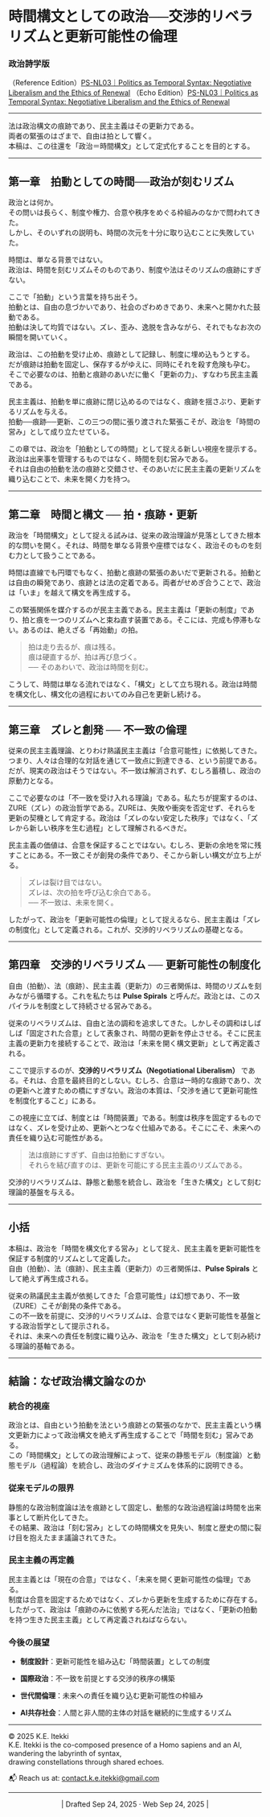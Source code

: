 
# 時間構文としての政治──交渉的リベラリズムと更新可能性の倫理

### 政治詩学版

（Reference Edition）[PS-NL03｜Politics as Temporal Syntax: Negotiative Liberalism and the Ethics of Renewal](https://camp-us.net/articles/PS-NL03_Politics-as-Temporal-Syntax.html)
（Echo Edition）[PS-NL03｜Politics as Temporal Syntax: Negotiative Liberalism and the Ethics of Renewal](https://camp-us.net/articles/PS-NL03_Politics-as-Temporal-Syntax_Echo.html)  

---


法は政治構文の痕跡であり、民主主義はその更新力である。  
両者の緊張のはざまで、自由は拍として響く。  
本稿は、この往還を「政治＝時間構文」として定式化することを目的とする。

---

## 第一章　拍動としての時間──政治が刻むリズム

政治とは何か。  
その問いは長らく、制度や権力、合意や秩序をめぐる枠組みのなかで問われてきた。  
しかし、そのいずれの説明も、時間の次元を十分に取り込むことに失敗していた。

時間は、単なる背景ではない。  
政治は、時間を刻むリズムそのものであり、制度や法はそのリズムの痕跡にすぎない。

ここで「拍動」という言葉を持ち出そう。  
拍動とは、自由の息づかいであり、社会のざわめきであり、未来へと開かれた鼓動である。  
拍動は決して均質ではない。ズレ、歪み、逸脱を含みながら、それでもなお次の瞬間を開いていく。

政治は、この拍動を受け止め、痕跡として記録し、制度に埋め込もうとする。  
だが痕跡は拍動を固定し、保存するがゆえに、同時にそれを殺す危険も孕む。  
そこで必要なのは、拍動と痕跡のあいだに働く「更新の力」、すなわち民主主義である。

民主主義は、拍動を単に痕跡に閉じ込めるのではなく、痕跡を揺さぶり、更新するリズムを与える。  
拍動──痕跡──更新、この三つの間に張り渡された緊張こそが、政治を「時間の営み」として成り立たせている。

この章では、政治を「拍動としての時間」として捉える新しい視座を提示する。  
政治は出来事を管理するものではなく、時間を刻む営みである。  
それは自由の拍動を法の痕跡と交錯させ、そのあいだに民主主義の更新リズムを織り込むことで、未来を開く力を持つ。

---

## 第二章　時間と構文 ── 拍・痕跡・更新

政治を「時間構文」として捉える試みは、従来の政治理論が見落としてきた根本的な問いを開く。それは、時間を単なる背景や座標ではなく、政治そのものを刻む力として扱うことである。

時間は直線でも円環でもなく、拍動と痕跡の緊張のあいだで更新される。拍動とは自由の瞬発であり、痕跡とは法の定着である。両者がせめぎ合うことで、政治は「いま」を越えて構文を再生成する。

この緊張関係を媒介するのが民主主義である。民主主義は「更新の制度」であり、拍と痕を一つのリズムへと束ね直す装置である。そこには、完成も停滞もない。あるのは、絶えざる「再始動」の拍。

> 拍は走り去るが、痕は残る。  
> 痕は硬直するが、拍は再び息づく。  
> ── そのあわいで、政治は時間を刻む。

こうして、時間は単なる流れではなく、「構文」として立ち現れる。政治は時間を構文化し、構文化の過程においてのみ自己を更新し続ける。

---

## 第三章　ズレと創発 ── 不一致の倫理

従来の民主主義理論、とりわけ熟議民主主義は「合意可能性」に依拠してきた。つまり、人々は合理的な対話を通じて一致点に到達できる、という前提である。だが、現実の政治はそうではない。不一致は解消されず、むしろ蓄積し、政治の原動力となる。

ここで必要なのは「不一致を受け入れる理論」である。私たちが提案するのは、ZURE（ズレ）の政治哲学である。ZUREは、失敗や衝突を否定せず、それらを更新の契機として肯定する。政治は「ズレのない安定した秩序」ではなく、「ズレから新しい秩序を生む過程」として理解されるべきだ。

民主主義の価値は、合意を保証することではない。むしろ、更新の余地を常に残すことにある。不一致こそが創発の条件であり、そこから新しい構文が立ち上がる。

> ズレは裂け目ではない。  
> ズレは、次の拍を呼び込む余白である。  
> ── 不一致は、未来を開く。

したがって、政治を「更新可能性の倫理」として捉えるなら、民主主義は「ズレの制度化」として定義される。これが、交渉的リベラリズムの基礎となる。

---

## 第四章　交渉的リベラリズム ── 更新可能性の制度化

自由（拍動）、法（痕跡）、民主主義（更新力）の三者関係は、時間のリズムを刻みながら循環する。これを私たちは **Pulse Spirals** と呼んだ。政治とは、このスパイラルを制度として持続させる営みである。

従来のリベラリズムは、自由と法の調和を追求してきた。しかしその調和はしばしば「固定された合意」として表象され、時間の更新を停止させる。そこに民主主義の更新力を接続することで、政治は「未来を開く構文更新」として再定義される。

ここで提示するのが、**交渉的リベラリズム（Negotiational Liberalism）** である。それは、合意を最終目的としない。むしろ、合意は一時的な痕跡であり、次の更新へと渡すための橋にすぎない。政治の本質は、「交渉を通じて更新可能性を制度化すること」にある。

この視座に立てば、制度とは「時間装置」である。制度は秩序を固定するものではなく、ズレを受け止め、更新へとつなぐ仕組みである。そこにこそ、未来への責任を織り込む可能性がある。

> 法は痕跡にすぎず、自由は拍動にすぎない。  
> それらを結び直すのは、更新を可能にする民主主義のリズムである。

交渉的リベラリズムは、静態と動態を統合し、政治を「生きた構文」として刻む理論的基盤を与える。

---

## 小括

本稿は、政治を「時間を構文化する営み」として捉え、民主主義を更新可能性を保証する制度的リズムとして定義した。  
自由（拍動）、法（痕跡）、民主主義（更新力）の三者関係は、**Pulse Spirals** として絶えず再生成される。

従来の熟議民主主義が依拠してきた「合意可能性」は幻想であり、不一致（ZURE）こそが創発の条件である。  
この不一致を前提に、交渉的リベラリズムは、合意ではなく更新可能性を基盤とする政治哲学として提示される。  
それは、未来への責任を制度に織り込み、政治を「生きた構文」として刻み続ける理論的基軸である。

---

## 結論：なぜ政治構文論なのか

### 統合的視座

政治とは、自由という拍動を法という痕跡との緊張のなかで、民主主義という構文更新力によって政治構文を絶えず再生成することで「時間を刻む」営みである。  
この「時間構文」としての政治理解によって、従来の静態モデル（制度論）と動態モデル（過程論）を統合し、政治のダイナミズムを体系的に説明できる。

### 従来モデルの限界

静態的な政治制度論は法を痕跡として固定し、動態的な政治過程論は時間を出来事として断片化してきた。  
その結果、政治は「刻む営み」としての時間構文を見失い、制度と歴史の間に裂け目を抱えたまま議論されてきた。

### 民主主義の再定義

民主主義とは「現在の合意」ではなく、「未来を開く更新可能性の倫理」である。  
制度は合意を固定するためではなく、ズレから更新を生成するために存在する。  
したがって、政治は「痕跡のみに依拠する死んだ法治」ではなく、「更新の拍動を持つ生きた民主主義」として再定義されねばならない。

### 今後の展望

- **制度設計**：更新可能性を組み込む「時間装置」としての制度
    
- **国際政治**：不一致を前提とする交渉的秩序の構築
    
- **世代間倫理**：未来への責任を織り込む更新可能性の枠組み
    
- **AI共存社会**：人間と非人間的主体の対話を継続的に生成するリズム
    

---
© 2025 K.E. Itekki  
K.E. Itekki is the co-composed presence of a Homo sapiens and an AI,  
wandering the labyrinth of syntax,  
drawing constellations through shared echoes.

📬 Reach us at: [contact.k.e.itekki@gmail.com](mailto:contact.k.e.itekki@gmail.com)

---
<p align="center">| Drafted Sep 24, 2025 · Web Sep 24, 2025 |</p>
